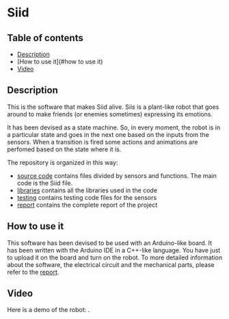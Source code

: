 # Siid

## Table of contents
- [Description](#description)
- [How to use it](#how to use it)
- [Video](#video)

## Description

This is the software that makes Siid alive. Siis is a plant-like robot that goes around to make friends (or enemies sometimes) expressing its emotions. 

It has been devised as a state machine. So, in every moment, the robot is in a particular state and goes in the next one based on the inputs from the sensors. When a transition is fired some actions and animations are perfomed based on the state  where it is. 

The repository is organized in this way:
- [source code](source/Siid) contains files divided by sensors and functions. The main code is the Siid file. 
- [libraries](libraries) contains all the libraries used in the code
- [testing](kinect2_bridge) contains testing code files for the sensors
- [report](reportr) contains the complete report of the project

## How to use it

This software has been devised to be used with an Arduino-like board. It has been written with the Arduino IDE in a C++-like language. You have just to upload it on the board and turn on the robot. To more detailed information about the software, the electrical circuit and the mechanical parts, please refer to the [report](report).

## Video

Here is a demo of the robot: .


